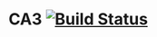 # CA3  [![Build Status](https://travis-ci.com/Malthorn1/CA3.svg?branch=master)](https://travis-ci.com/github/Malthorn1/CA3)

